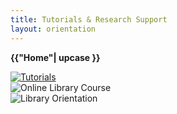 ```yaml
---
title: Tutorials & Research Support
layout: orientation
---
```

**{{"Home"| upcase }}**

<div class="text-center">
  <a href="tutorials.html"><img src="{{site.url}}assets/images/" alt="Tutorials"></a>
</div>
<div class="text-center"><img src="" alt="Online Library Course"></div>
<div class="text-center"><img src="" alt="Library Orientation"></div>

